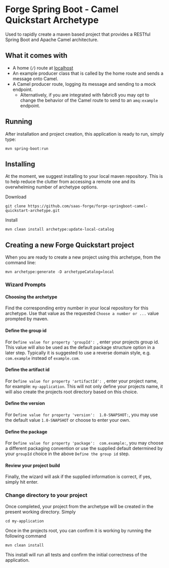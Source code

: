 # Forge Spring Boot - Camel Quickstart Archetype
Used to rapidly create a maven based project that provides a RESTful Spring Boot and Apache Camel architecture. 

## What it comes with
* A home (`/`) route at [localhost](http://localhost:8080)
* An example producer class that is called by the home route and sends a message onto Camel.
* A Camel producer route, logging its message and sending to a mock endpoint. 
	* Alternatively, if you are integrated with fabric8 you may opt to change the behavior of the Camel route to send to an `amq:example` endpoint.

## Running
After installation and project creation, this application is ready to run, simply type:
	
	mvn spring-boot:run
 
## Installing

At the moment, we suggest installing to your local maven repository. This is to help reduce the clutter from accessing a remote one and its overwhelming number of archetype options. 


Download

	git clone https://github.com/saas-forge/forge-springboot-camel-quickstart-archetype.git
	
Install

	mvn clean install archetype:update-local-catalog
	
## Creating a new Forge Quickstart project
When you are ready to create a new project using this archetype, from the command line:

	mvn archetype:generate -D archetypeCatalog=local
	
### Wizard Prompts

#### Choosing the archetype
Find the corresponding entry number in your local repository for this archetype. Use that value as the requested `Choose a number or ...` value prompted by maven.

#### Define the group id 
For `Define value for property 'groupId': `, enter your projects group id. This value will also be used as the default package structure option in a later step. Typically it is suggested to use a reverse domain style, e.g. `com.example` instead of `example.com`. 

#### Define the artifact id
For `Define value for property 'artifactId': `, enter your project name, for example: `my-application`. This will not only define your projects name, it will also create the projects root directory based on this choice.

#### Define the version
For `Define value for property 'version':  1.0-SNAPSHOT:`, you may use the default value `1.0-SNAPSHOT` or choose to enter your own. 

#### Define the package
For `Define value for property 'package':  com.example:`, you may choose a different packaging convention or use the supplied default determined by your `groupId` choice in the above `Define the group id` step.

#### Review your project build 
Finally, the wizard will ask if the supplied information is correct, if yes, simply hit enter. 

### Change directory to your project
Once completed, your project from the archetype will be created in the present working directory. Simply

	cd my-application
	
Once in the projects root, you can confirm it is working by running the following command

	mvn clean install
	
This install will run all tests and confirm the initial correctness of the application. 

